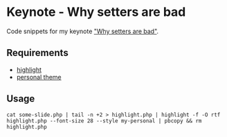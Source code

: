 # Keynote - Why setters are bad

Code snippets for my keynote ["Why setters are bad"](https://speakerdeck.com/tommymuehle/why-setters-are-bad).

## Requirements

* [highlight](http://www.andre-simon.de/doku/highlight/highlight.php)
* [personal theme](https://github.com/tommy-muehle/my-highlight-theme)

## Usage

```
cat some-slide.php | tail -n +2 > highlight.php | highlight -f -O rtf highlight.php --font-size 28 --style my-personal | pbcopy && rm highlight.php
```
